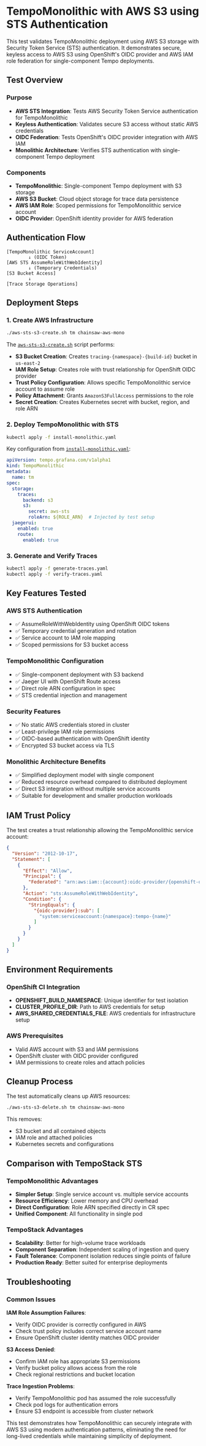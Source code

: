 # TempoMonolithic with AWS S3 using STS Authentication

This test validates TempoMonolithic deployment using AWS S3 storage with Security Token Service (STS) authentication. It demonstrates secure, keyless access to AWS S3 using OpenShift's OIDC provider and AWS IAM role federation for single-component Tempo deployments.

## Test Overview

### Purpose
- **AWS STS Integration**: Tests AWS Security Token Service authentication for TempoMonolithic
- **Keyless Authentication**: Validates secure S3 access without static AWS credentials
- **OIDC Federation**: Tests OpenShift's OIDC provider integration with AWS IAM
- **Monolithic Architecture**: Verifies STS authentication with single-component Tempo deployment

### Components
- **TempoMonolithic**: Single-component Tempo deployment with S3 storage
- **AWS S3 Bucket**: Cloud object storage for trace data persistence
- **AWS IAM Role**: Scoped permissions for TempoMonolithic service account
- **OIDC Provider**: OpenShift identity provider for AWS federation

## Authentication Flow

```
[TempoMonolithic ServiceAccount] 
        ↓ (OIDC Token)
[AWS STS AssumeRoleWithWebIdentity]
        ↓ (Temporary Credentials)
[S3 Bucket Access]
        ↓
[Trace Storage Operations]
```

## Deployment Steps

### 1. Create AWS Infrastructure
```bash
./aws-sts-s3-create.sh tm chainsaw-aws-mono
```

The [`aws-sts-s3-create.sh`](aws-sts-s3-create.sh) script performs:
- **S3 Bucket Creation**: Creates `tracing-{namespace}-{build-id}` bucket in `us-east-2`
- **IAM Role Setup**: Creates role with trust relationship for OpenShift OIDC provider
- **Trust Policy Configuration**: Allows specific TempoMonolithic service account to assume role
- **Policy Attachment**: Grants `AmazonS3FullAccess` permissions to the role
- **Secret Creation**: Creates Kubernetes secret with bucket, region, and role ARN

### 2. Deploy TempoMonolithic with STS
```bash
kubectl apply -f install-monolithic.yaml
```

Key configuration from [`install-monolithic.yaml`](install-monolithic.yaml):
```yaml
apiVersion: tempo.grafana.com/v1alpha1
kind: TempoMonolithic
metadata:
  name: tm
spec:
  storage:
    traces:
      backend: s3
      s3:
        secret: aws-sts
        roleArn: ${ROLE_ARN}  # Injected by test setup
  jaegerui:
    enabled: true
    route:
      enabled: true
```

### 3. Generate and Verify Traces
```bash
kubectl apply -f generate-traces.yaml
kubectl apply -f verify-traces.yaml
```

## Key Features Tested

### AWS STS Authentication
- ✅ AssumeRoleWithWebIdentity using OpenShift OIDC tokens
- ✅ Temporary credential generation and rotation
- ✅ Service account to IAM role mapping
- ✅ Scoped permissions for S3 bucket access

### TempoMonolithic Configuration
- ✅ Single-component deployment with S3 backend
- ✅ Jaeger UI with OpenShift Route access
- ✅ Direct role ARN configuration in spec
- ✅ STS credential injection and management

### Security Features
- ✅ No static AWS credentials stored in cluster
- ✅ Least-privilege IAM role permissions
- ✅ OIDC-based authentication with OpenShift identity
- ✅ Encrypted S3 bucket access via TLS

### Monolithic Architecture Benefits
- ✅ Simplified deployment model with single component
- ✅ Reduced resource overhead compared to distributed deployment
- ✅ Direct S3 integration without multiple service accounts
- ✅ Suitable for development and smaller production workloads

## IAM Trust Policy

The test creates a trust relationship allowing the TempoMonolithic service account:
```json
{
  "Version": "2012-10-17",
  "Statement": [
    {
      "Effect": "Allow",
      "Principal": {
        "Federated": "arn:aws:iam::{account}:oidc-provider/{openshift-oidc}"
      },
      "Action": "sts:AssumeRoleWithWebIdentity",
      "Condition": {
        "StringEquals": {
          "{oidc-provider}:sub": [
            "system:serviceaccount:{namespace}:tempo-{name}"
          ]
        }
      }
    }
  ]
}
```

## Environment Requirements

### OpenShift CI Integration
- **OPENSHIFT_BUILD_NAMESPACE**: Unique identifier for test isolation
- **CLUSTER_PROFILE_DIR**: Path to AWS credentials for setup
- **AWS_SHARED_CREDENTIALS_FILE**: AWS credentials for infrastructure setup

### AWS Prerequisites
- Valid AWS account with S3 and IAM permissions
- OpenShift cluster with OIDC provider configured
- IAM permissions to create roles and attach policies

## Cleanup Process

The test automatically cleans up AWS resources:
```bash
./aws-sts-s3-delete.sh tm chainsaw-aws-mono
```

This removes:
- S3 bucket and all contained objects
- IAM role and attached policies
- Kubernetes secrets and configurations

## Comparison with TempoStack STS

### TempoMonolithic Advantages
- **Simpler Setup**: Single service account vs. multiple service accounts
- **Resource Efficiency**: Lower memory and CPU overhead
- **Direct Configuration**: Role ARN specified directly in CR spec
- **Unified Component**: All functionality in single pod

### TempoStack Advantages
- **Scalability**: Better for high-volume trace workloads
- **Component Separation**: Independent scaling of ingestion and query
- **Fault Tolerance**: Component isolation reduces single points of failure
- **Production Ready**: Better suited for enterprise deployments

## Troubleshooting

### Common Issues

**IAM Role Assumption Failures**:
- Verify OIDC provider is correctly configured in AWS
- Check trust policy includes correct service account name
- Ensure OpenShift cluster identity matches OIDC provider

**S3 Access Denied**:
- Confirm IAM role has appropriate S3 permissions
- Verify bucket policy allows access from the role
- Check regional restrictions and bucket location

**Trace Ingestion Problems**:
- Verify TempoMonolithic pod has assumed the role successfully
- Check pod logs for authentication errors
- Ensure S3 endpoint is accessible from cluster network

This test demonstrates how TempoMonolithic can securely integrate with AWS S3 using modern authentication patterns, eliminating the need for long-lived credentials while maintaining simplicity of deployment.

